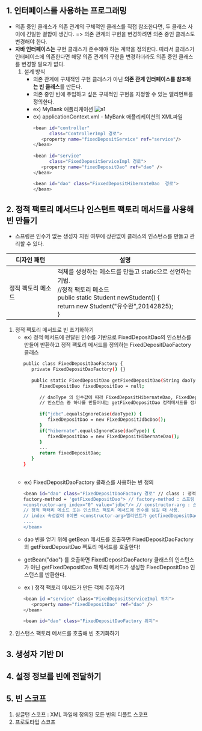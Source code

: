 ## 1. 인터페이스를 사용하는 프로그래밍
- 의존 중인 클래스가 의존 관계의 구체적인 클래스를 직접 참조한다면, 두 클래스 사이에 긴밀한 결합이 생긴다.
=> 의존 관계의 구현을 변경하려면 의존 중인 클래스도 변경해야 한다.
- <b>자바 인터페이스는</b> 구현 클래스가 준수해야 하는 계약을 정의한다. 따라서 클래스가 인터페이스에 의존한다면
해당 의존 관계의 구현을 변경하더라도 의존 중인 클래스를 변경할 필요가 없다.
   1. 설계 방식
      - 의존 관계에 구체적인 구현 클래스가 아닌 <b>의존 관계 인터페이스를 참조하는 빈 클래스</b>를 만든다.
      - 의존 중인 빈에 주입하고 싶은 구체적인 구현을 지정할 수 있는 <bean> 엘리먼트를 정의한다.
      - ex) MyBank 애플리케이션
        ![a1](https://img1.daumcdn.net/thumb/R1280x0/?scode=mtistory2&fname=https%3A%2F%2Fblog.kakaocdn.net%2Fdn%2FbS8iP7%2FbtqF1omxOJt%2FsXk3SrYNe8TR0MWx55Tec1%2Fimg.png)
      - ex) applicationContext.xml - MyBank 애플리케이션의 XML파일
         ```sh
         <bean id="controller"
               class="ControllerImpl 경로">
            <property name="fixedDepositService" ref="service"/>
         </bean>
            
         <bean id="service"
               class="FixedDepositServiceImpl 경로">
            <property name="fixedDepositDao" ref="dao" />
         </bean>
         
         <bean id="dao" class="FixxedDepositHibernateDao  경로">
         </bean>
         
         ```

## 2. 정적 팩토리 메서드나 인스턴트 팩토리 메서드를 사용해 빈 만들기
- 스프링은 인수가 없는  생성자 지원 여부에 상관없이 클래스의 인스턴스를 만들고 관리할 수 있다.

|디자인 패턴|설명|
|----------|----|
|정적 팩토리 메소드| 객체를 생성하는 메소드를 만들고 static으로 선언하는 기법.<br> //정적 팩토리 메소드 <br> public static Student newStudent() { <br>        return new Student("유수완",20142825);<br>}|

1. 정적 팩토리 메서드로 빈 초기화하기
   - ex) 정적 메서드에 전달된 인수를 기반으로  FixedDepositDao의 인스턴스를 만들어 반환하고 정적 팩토리 메서드를 정의하는 FixedDepositDaoFactory 클래스
   ```sh
      public class FixedDepositDaoFactory {
         private FixedDepositDaoFactory() {}
         
         public static FixedDepositDao getFixedDepositDao(String daoType, ...) {
            FixedDepositDao fixedDepositDao = null;
            
            // daoType 의 인수값에 따라 FixedDepositHibernateDao, FixedDeppositIbatisDao, FixedDepositJdbcDao 클래스의 
            // 인스턴스 중 하나를 만들어내는 getFixedDepositDao 정적메서드를 정의함
            
            if("jdbc".equalsIgnoreCase(daoType)) {
               fixedDepositDao = new FixedDepositJdbcDao();
            }
            if("hibernate".equalsIgnoreCase(daoType)) {
               fixedDepositDao = new FixedDepositHibernateDao();
            }
            ...
            return fixedDepositDao;
         }
      }
            
   ```
   - ex) FixedDepositDaoFactory 클래스를 사용하는 빈 정의
   ```sh
      <bean id="dao" class="FixedDepositDaoFactory 경로" // class : 정적 팩토리 메서드를 정의하는 클래스의 전체 이름
      factory-method = 'getFixedDepositDao"> // factory-method : 스프링 컨테이너가 FixedDepositDao 인스턴스인 객체를 얻기 위해 호출하는 정적 팩토리 메서드의 이름을 지정
      <constructor-arg index="0" value="jdbc"/> // constructor-arg : 스프링의 beans 스키마에서 정의, 생성자에게 인수를 넘기거나 
      // 정적 팩터리 메소드 또는 인스턴스 팩토리 메서드에 인수를 넘길 때 사용. 
      // index 속성값이 0이면 <constructor-arg>엘리먼트가 getfixedDepositDao 팩토리 메서드의 첫 번째 인수(타입은 daoType)를 정의한다. 
      ....
      </bean>
   ```
      - dao 빈을 얻기 위해 getBean 메서드를 호출하면 FixedDepositDaoFactory의 getFixedDepositDao 팩토리 메서드를 호출한다!
      - getBean("dao") 를 호출하면 FixedDepositDaoFactory 클래스의 인스턴스가 아닌 getFixedDepositDao 팩토리 메서드가 생성한 FixedDepositDao 인스턴스를 반환한다.
         
   - ex ) 정적 팩토리 메서드가 만든 객체 주입하기
   ```sh
      <bean id ="service" class="FixedDepositServiceImpl 위치">
         <property name="fixedDepositDao" ref="dao" />
      </bean>
      
      <bean id="dao" class="FixedDepositDaoFactory 위치">

   ```
2. 인스턴스 팩토리 메서드를 호출해 빈 초기화하기

   
## 3. 생성자 기반 DI

## 4. 설정 정보를 빈에 전달하기

## 5. 빈 스코프
1. 싱글턴 스코프 : XML 파일에 정의된 모든 빈의 디폴트 스코프
2. 프로토타입 스코프
